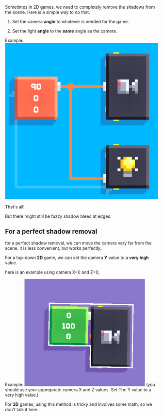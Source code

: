 Sometimes in 2D games, we need to completely remove the shadows from the scene. Here is a simple way to do that.

1. Set the camera **angle** to          whatever is needed for the       game.

2. Set the light **angle** to the    **same** angle as the camera.

Example:![Removing Shadows](uploads/shadorem.png)

That's all!

But there might still be fuzzy shadow bleed at edges.


## For a perfect shadow removal

for a perfect shadow removal, we can move the camera very far from the scene. it is less convenient, but works perfectly.

For a top-down **2D** game, we can set the camera **Y** value to a **very high** value.

here is an example using camera X=0 and Z=0, 

Example: ![Perfect 2D shadow removal](uploads/Screenshot_20210524-183819~2.png)
(you should use your appropriate camera X and Z values. Set The Y value to a very high value.)

For **3D** games, using this method is tricky and involves some math, so we don't talk it here.